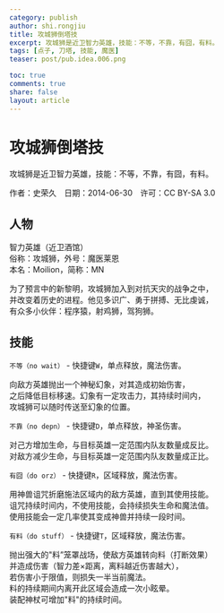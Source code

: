 ```yaml
---
category: publish
author: shi.rongjiu
title: 攻城狮倒塔技
excerpt: 攻城狮是近卫智力英雄，技能：不等，不靠，有囧，有料。
tags: [点子, 刀塔, 技能, 魔医]
teaser: post/pub.idea.006.png

toc: true
comments: true
share: false
layout: article
---
```


# 攻城狮倒塔技

攻城狮是近卫智力英雄，技能：不等，不靠，有囧，有料。

作者：史荣久　日期：2014-06-30　许可：CC BY-SA 3.0

## 人物

智力英雄（近卫酒馆）  
俗称：攻城狮，外号：魔医莱恩  
本名：Moilion，简称：MN  

为了预言中的新黎明，攻城狮加入到对抗天灾的战争之中，  
并改变着历史的进程。他见多识广、勇于拼搏、无比虔诚，  
有众多小伙伴：程序猿，射鸡狮，驾狗狮。  


## 技能

`不等（no wait）` - 快捷键`W`，单点释放，魔法伤害。  

向敌方英雄抛出一个神秘幻象，对其造成初始伤害，  
之后降低目标移速。幻象有一定攻击力，其持续时间内，  
攻城狮可以随时传送至幻象的位置。  

`不靠（no depn）` - 快捷键`D`，单点释放，神圣伤害。  

对己方增加生命，与目标英雄一定范围内队友数量成反比。  
对敌方减少生命，与目标英雄一定范围内队友数量成正比。  

`有囧（do orz）` - 快捷键`R`，区域释放，魔法伤害。  

用神兽诅咒折磨施法区域内的敌方英雄，直到其使用技能。  
诅咒持续时间内，不使用技能，会持续损失生命和魔法值。  
使用技能会一定几率使其变成神兽并持续一段时间。  

`有料（do stuff）` - 快捷键`T`，区域释放，魔法伤害。  

抛出强大的"料”笼罩战场，使敌方英雄转向料（打断效果）  
并造成伤害（智力差×距离，离料越近伤害越大），  
若伤害小于限值，则损失一半当前魔法。  
料的持续期间内离开此区域会造成一次小眩晕。  
装配神杖可增加"料"的持续时间。  
